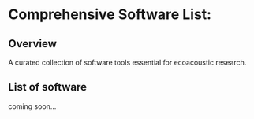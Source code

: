 # Comprehensive Software List: 

## Overview

A curated collection of software tools essential for ecoacoustic research. 

## List of software 

coming soon...

